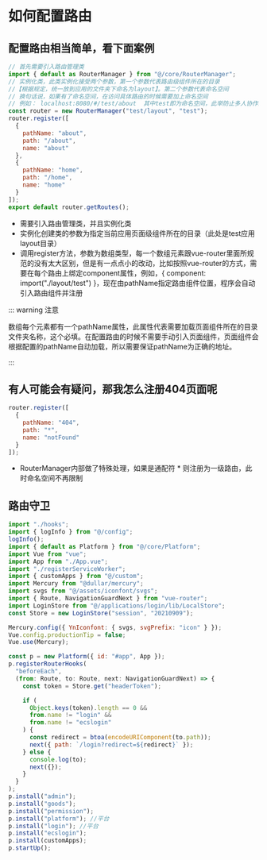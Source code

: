 # 如何配置路由

## 配置路由相当简单，看下面案例

```js
// 首先需要引入路由管理类
import { default as RouterManager } from "@/core/RouterManager";
// 实例化类，此类实例化接受两个参数，第一个参数代表路由级组件所在的目录
//【根据规定，统一放到应用的文件夹下命名为layout】。第二个参数代表命名空间
// 换句话说，如果有了命名空间，在访问具体路由的时候需要加上命名空间 
// 例如： localhost:8080/#/test/about  其中test即为命名空间，此举防止多人协作路由冲突
const router = new RouterManager("test/layout", "test");
router.register([
  {
    pathName: "about",
    path: "/about",
    name: "about"
  },
  {
    pathName: "home",
    path: "/home",
    name: "home"
  }
]);
export default router.getRoutes();
```
- 需要引入路由管理类，并且实例化类
- 实例化创建类的参数为指定当前应用页面级组件所在的目录（此处是test应用layout目录）
- 调用register方法，参数为数组类型，每一个数组元素跟vue-router里面所规范的没有太大区别，但是有一点点小的改动，比如按照vue-router的方式，需要在每个路由上绑定component属性，例如，{ component: import("./layout/test") }，现在由pathName指定路由组件位置，程序会自动引入路由组件并注册

::: warning 注意

数组每个元素都有一个pathName属性，此属性代表需要加载页面组件所在的目录文件夹名称，这个必填。在配置路由的时候不需要手动引入页面组件，页面组件会根据配置的pathName自动加载，所以需要保证pathName为正确的地址。

:::

## 有人可能会有疑问，那我怎么注册404页面呢

```js
router.register([
  {
    pathName: "404",
    path: "*",
    name: "notFound"
  }
]);
```

- RouterManager内部做了特殊处理，如果是通配符 * 则注册为一级路由，此时命名空间不再限制

## 路由守卫

```js
import "./hooks";
import { logInfo } from "@/config";
logInfo();
import { default as Platform } from "@/core/Platform";
import Vue from "vue";
import App from "./App.vue";
import "./registerServiceWorker";
import { customApps } from "@/custom";
import Mercury from "@dullar/mercury";
import svgs from "@/assets/iconfont/svgs";
import { Route, NavigationGuardNext } from "vue-router";
import LoginStore from "@/applications/login/lib/LocalStore";
const Store = new LoginStore("session", "20210909");

Mercury.config({ YnIconfont: { svgs, svgPrefix: "icon" } });
Vue.config.productionTip = false;
Vue.use(Mercury);

const p = new Platform({ id: "#app", App });
p.registerRouterHooks(
  "beforeEach",
  (from: Route, to: Route, next: NavigationGuardNext) => {
    const token = Store.get("headerToken");

    if (
      Object.keys(token).length == 0 &&
      from.name != "login" &&
      from.name != "ecslogin"
    ) {
      const redirect = btoa(encodeURIComponent(to.path));
      next({ path: `/login?redirect=${redirect}` });
    } else {
      console.log(to);
      next({});
    }
  }
);
p.install("admin");
p.install("goods");
p.install("permission");
p.install("platform"); //平台
p.install("login"); //平台
p.install("ecslogin");
p.install(customApps);
p.startUp();
```
